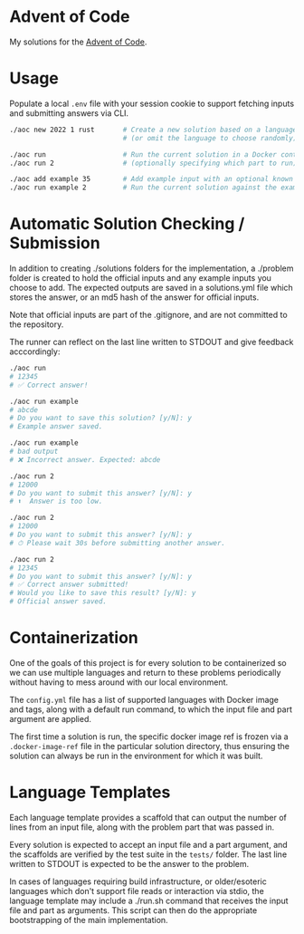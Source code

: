 # Advent of Code

My solutions for the [Advent of Code](https://adventofcode.com).

# Usage
Populate a local `.env` file with your session cookie to support fetching
inputs and submitting answers via CLI.

```bash
./aoc new 2022 1 rust       # Create a new solution based on a language template
                            # (or omit the language to choose randomly)

./aoc run                   # Run the current solution in a Docker container
./aoc run 2                 # (optionally specifying which part to run)

./aoc add example 35        # Add example input with an optional known output
./aoc run example 2         # Run the current solution against the example input
```

# Automatic Solution Checking / Submission

In addition to creating ./solutions folders for the implementation, a ./problem
folder is created to hold the official inputs and any example inputs you choose
to add. The expected outputs are saved in a solutions.yml file which stores the
answer, or an md5 hash of the answer for official inputs.

Note that official inputs are part of the .gitignore, and are not committed to
the repository.

The runner can reflect on the last line written to STDOUT and give feedback
acccordingly:

```bash
./aoc run
# 12345
# ✅ Correct answer!

./aoc run example
# abcde
# Do you want to save this solution? [y/N]: y
# Example answer saved.

./aoc run example
# bad output
# ❌ Incorrect answer. Expected: abcde

./aoc run 2
# 12000
# Do you want to submit this answer? [y/N]: y
# ⬆️  Answer is too low.

./aoc run 2
# 12000
# Do you want to submit this answer? [y/N]: y
# ⏱ Please wait 30s before submitting another answer.

./aoc run 2
# 12345
# Do you want to submit this answer? [y/N]: y
# ✅ Correct answer submitted!
# Would you like to save this result? [y/N]: y
# Official answer saved.
```

# Containerization

One of the goals of this project is for every solution to be containerized so
we can use multiple languages and return to these problems periodically without
having to mess around with our local environment.

The `config.yml` file has a list of supported languages with Docker image and
tags, along with a default run command, to which the input file and part
argument are applied.

The first time a solution is run, the specific docker image ref is frozen via a
`.docker-image-ref` file in the particular solution directory, thus ensuring
the solution can always be run in the environment for which it was built.

# Language Templates

Each language template provides a scaffold that can output the number of lines
from an input file, along with the problem part that was passed in.

Every solution is expected to accept an input file and a part argument, and the
scaffolds are verified by the test suite in the `tests/` folder. The last line
written to STDOUT is expected to be the answer to the problem.

In cases of languages requiring build infrastructure, or older/esoteric
languages which don't support file reads or interaction via stdio, the language
template may include a ./run.sh command that receives the input file and part
as arguments. This script can then do the appropriate bootstrapping of the main
implementation.
